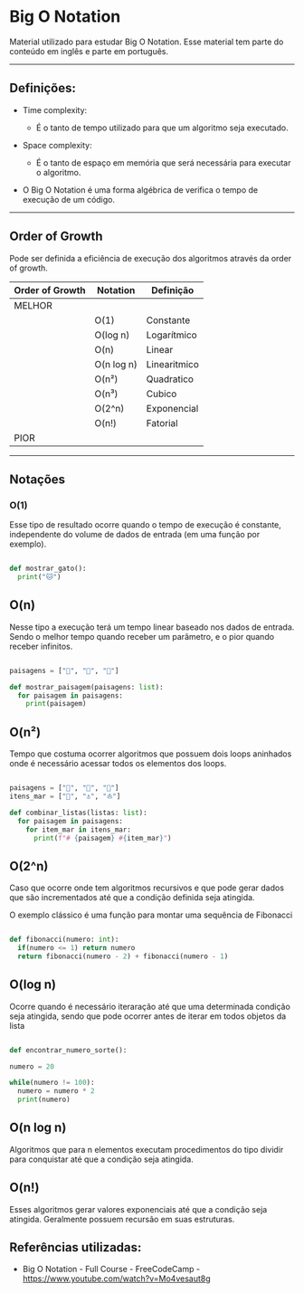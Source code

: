 # Big O Notation

Material utilizado para estudar Big O Notation.
Esse material tem parte do conteúdo em inglês e parte em português.

---

## Definições:

- Time complexity:
  - É o tanto de tempo utilizado para que um algoritmo seja executado.

- Space complexity:
  - É o tanto de espaço em memória que será necessária para executar o algoritmo.

- O Big O Notation é uma forma algébrica de verifica o tempo de execução de um código.

---

##  Order of Growth                

Pode ser definida a eficiência de execução dos algoritmos através da order of growth.

|  Order of Growth | Notation    | Definição   |
|------------------|----------   |------------ |
| MELHOR           |             |             |
|                  | O(1)        |Constante    |
|                  | O(log n)    |Logarítmico  |
|                  | O(n)        |Linear       |
|                  | O(n log n)  |Linearitmico |
|                  | O(n²)       |Quadratico   |
|                  | O(n³)       |Cubico       |
|                  | O(2^n)      |Exponencial  |
|                  | O(n!)       |Fatorial     |
| PIOR             |             |             |

---

## Notações

### O(1)

Esse tipo de resultado ocorre quando o tempo de execução é constante, independente do volume de dados de entrada (em uma função por exemplo). 

```py

def mostrar_gato():
  print("🐱")

```

## O(n)

Nesse tipo a execução terá um tempo linear baseado nos dados de entrada. Sendo o melhor tempo quando receber um parâmetro, e o pior quando receber infinitos.

```py

paisagens = ["🌌", "🌇", "🌆"]

def mostrar_paisagem(paisagens: list):
  for paisagem in paisagens:
    print(paisagem)

```

## O(n²)

Tempo que costuma ocorrer algoritmos que possuem dois loops aninhados onde é necessário acessar todos os elementos dos loops.

```py

paisagens = ["🌌", "🌇", "🌆"]
itens_mar = ["🌊", "⚓", "⛵"]

def combinar_listas(listas: list):
  for paisagem in paisagens:
    for item_mar in itens_mar:
      print(f"# {paisagem} #{item_mar}")
```

## O(2^n)

Caso que ocorre onde tem algoritmos recursivos e que pode gerar dados que são incrementados até que a condição definida seja atingida.

O exemplo clássico é uma função para montar uma sequência de Fibonacci

```py

def fibonacci(numero: int):
  if(numero <= 1) return numero
  return fibonacci(numero - 2) + fibonacci(numero - 1)
```

## O(log n)

Ocorre quando é necessário iteraração até que uma determinada condição seja atingida, sendo que pode ocorrer antes de iterar em todos objetos da lista

```py

def encontrar_numero_sorte():

numero = 20

while(numero != 100):
  numero = numero * 2
  print(numero)


```

## O(n log n)

Algoritmos que para n elementos executam procedimentos do tipo dividir para conquistar até que a condição seja atingida.

## O(n!)

Esses algoritmos gerar valores exponenciais até que a condição seja atingida. Geralmente possuem recursão em suas estruturas.

## Referências utilizadas:

- Big O Notation - Full Course - FreeCodeCamp - https://www.youtube.com/watch?v=Mo4vesaut8g



